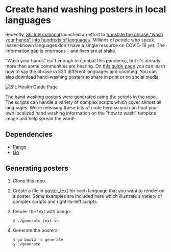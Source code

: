 # Create hand washing posters in local languages

Recently, [SIL International](https://www.sil.org/) launched an effort to [translate the phrase "wash your hands" into hundreds of languages](https://www.ethnologue.com/guides/health). Millions of people who speak lesser-known languages don't have a single resource on COVID-19 yet. The information gap is enormous – and lives are at stake.

"Wash your hands" isn't enough to combat this pandemic, but it's already more than some communities are hearing. On [this guide page](https://www.ethnologue.com/guides/health) you can learn how to say the phrase in 523 different languages and counting. You can also download hand-washing posters to share in print or on social media.

![SIL Health Guide Page](image.gif)

The hand washing posters were generated using the scripts in the repo. The scripts can handle a variety of complex scripts which cover almost all languages. We're releasing these bits of code here so you can float your own localized hand washing information on the "how to wash" template image and help spread the word!

## Dependencies

- [Pango](https://pango.gnome.org/)
- [Go](https://golang.org/)

## Generating posters

1. Clone this repo.

2. Create a file in [poster_text](poster_text) for each language that you want to render on a poster. Some examples are included here which illustrate a variety of complex scripts and right-to-left scripts.

3. Render the text with pango:

    ```
    $ ./generate_text.sh
    ```

4. Generate the posters:

    ```
    $ go build -o generate
    $ ./generate
    ```
